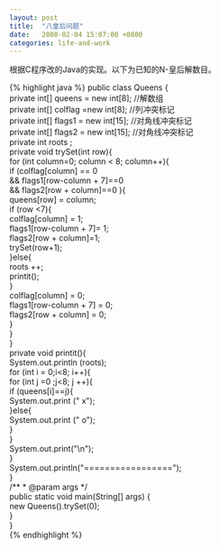 ```yaml
---
layout: post
title:  "八皇后问题"
date:   2008-02-04 15:07:00 +0800
categories: life-and-work
---
```


根据C程序改的Java的实现。以下为已知的N-皇后解数目。

{% highlight java %}
public class Queens {  
    private int[] queens = new int[8];  //解数组  
    private int[] colflag =new int[8];  //列冲突标记  
    private int[] flags1 = new int[15]; //对角线冲突标记  
    private int[] flags2 = new int[15]; //对角线冲突标记  
    private int roots ;  
    private void trySet(int row){  
        for (int column=0; column < 8; column++){  
            if (colflag[column] == 0   
                    && flags1[row-column + 7]==0   
                    && flags2[row + column]==0 ){  
                queens[row] = column;  
                if (row <7){  
                    colflag[column] = 1;  
                    flags1[row-column + 7]= 1;  
                    flags2[row + column]=1;  
                    trySet(row+1);  
                }else{  
                    roots ++;  
                    printit();  
                }  
                colflag[column] = 0;  
                flags1[row-column + 7] = 0;  
                flags2[row + column] = 0;  
            }  
        }  
    }  
    private void printit(){  
        System.out.println (roots);  
        for (int i = 0;i<8; i++){  
            for (int j =0 ;j<8; j ++){  
                if (queens[i]==j){  
                    System.out.print (" x");  
                }else{  
                    System.out.print (" o");  
                }  
            }  
            System.out.print("\n");  
        }  
        System.out.println("=================");  
    }  
    /** 
     * @param args 
     */  
    public static void main(String[] args) {  
        new Queens().trySet(0);       
    }  
}  
{% endhighlight %}